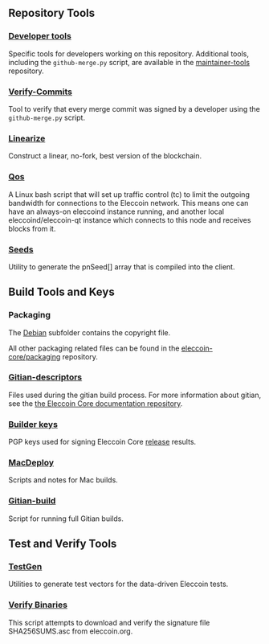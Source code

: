 Repository Tools
---------------------

### [Developer tools](/contrib/devtools) ###
Specific tools for developers working on this repository.
Additional tools, including the `github-merge.py` script, are available in the [maintainer-tools](https://github.com/eleccoin/eleccoin-maintainer-tools) repository.

### [Verify-Commits](/contrib/verify-commits) ###
Tool to verify that every merge commit was signed by a developer using the `github-merge.py` script.

### [Linearize](/contrib/linearize) ###
Construct a linear, no-fork, best version of the blockchain.

### [Qos](/contrib/qos) ###

A Linux bash script that will set up traffic control (tc) to limit the outgoing bandwidth for connections to the Eleccoin network. This means one can have an always-on eleccoind instance running, and another local eleccoind/eleccoin-qt instance which connects to this node and receives blocks from it.

### [Seeds](/contrib/seeds) ###
Utility to generate the pnSeed[] array that is compiled into the client.

Build Tools and Keys
---------------------

### Packaging ###
The [Debian](/contrib/debian) subfolder contains the copyright file.

All other packaging related files can be found in the [eleccoin-core/packaging](https://github.com/eleccoin/packaging) repository.

### [Gitian-descriptors](/contrib/gitian-descriptors) ###
Files used during the gitian build process. For more information about gitian, see the [the Eleccoin Core documentation repository](https://github.com/eleccoin/docs).

### [Builder keys](/contrib/builder-keys)
PGP keys used for signing Eleccoin Core [release](/doc/release-process.md) results.

### [MacDeploy](/contrib/macdeploy) ###
Scripts and notes for Mac builds.

### [Gitian-build](/contrib/gitian-build.py) ###
Script for running full Gitian builds.

Test and Verify Tools
---------------------

### [TestGen](/contrib/testgen) ###
Utilities to generate test vectors for the data-driven Eleccoin tests.

### [Verify Binaries](/contrib/verifybinaries) ###
This script attempts to download and verify the signature file SHA256SUMS.asc from eleccoin.org.

